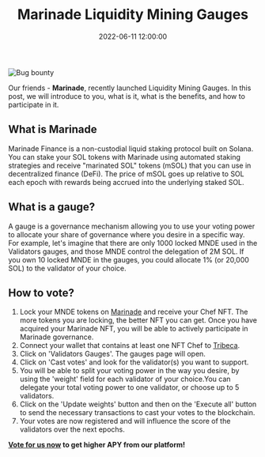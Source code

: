 ﻿---
title: 'Marinade Liquidity Mining Gauges'
date: '2022-06-11 12:00:00'
description: 'In this post we will introduce you to our friends feature - Liquidity Mining Gauges'
image: '/blog/marinade-gauges/1.png'
---

![Bug bounty](/blog/marinade-gauges/1.png 'horizontal')

Our friends - **Marinade**, recently launched Liquidity Mining Gauges. In this post, we will introduce to you, what is it, what is the benefits, and how to participate in it.

## What is Marinade

Marinade Finance is a non-custodial liquid staking protocol built on Solana.  
You can stake your SOL tokens with Marinade using automated staking strategies and receive "marinated SOL" tokens (mSOL) that you can use in decentralized finance (DeFi).
The price of mSOL goes up relative to SOL each epoch with rewards being accrued into the underlying staked SOL.

## What is a gauge?

A gauge is a governance mechanism allowing you to use your voting power to allocate your share of governance where you desire in a specific way.  
For example, let's imagine that there are only 1000 locked MNDE used in the Validators gauges, and those MNDE control the delegation of 2M SOL. If you own 10 locked MNDE in the gauges, you could allocate 1% (or 20,000 SOL) to the validator of your choice.

## How to vote?

1. Lock your MNDE tokens on [Marinade](https://marinade.finance/app/mnde/) and receive your Chef NFT. The more tokens you are locking, the better NFT you can get. Once you have acquired your Marinade NFT, you will be able to actively participate in Marinade governance.
2. Connect your wallet that contains at least one NFT Chef to [Tribeca](https://tribeca.so/gov/mnde/nftgauges/validator).
3. Click on 'Validators Gauges'. The gauges page will open.
4. Click on 'Cast votes' and look for the validator(s) you want to support.
5. You will be able to split your voting power in the way you desire, by using the 'weight' field for each validator of your choice.You can delegate your total voting power to one validator, or choose up to 5 validators.
6. Click on the 'Update weights' button and then on the 'Execute all' button to send the necessary transactions to cast your votes to the blockchain.
7. Your votes are now registered and will influence the score of the validators over the next epochs.

**[Vote for us now](https://tribeca.so/gov/mnde/nftgauges/validator) to get higher APY from our platform!**
